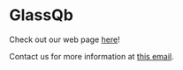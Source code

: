# GlassQb

Check out our web page [here](https://glassqb.github.io)!

Contact us for more information at [this email](mailto:l.rojasb@uniandes.edu.co).
